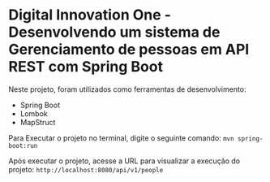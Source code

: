 # Digital Innovation One - Desenvolvendo um sistema de Gerenciamento de pessoas em API REST com Spring Boot

Neste projeto, foram utilizados como ferramentas de desenvolvimento:

* Spring Boot
* Lombok
* MapStruct


Para Executar o projeto no terminal, digite o seguinte comando:
`mvn spring-boot:run`

Após executar o projeto, acesse a URL para visualizar a execução do projeto:
`http://localhost:8080/api/v1/people`
